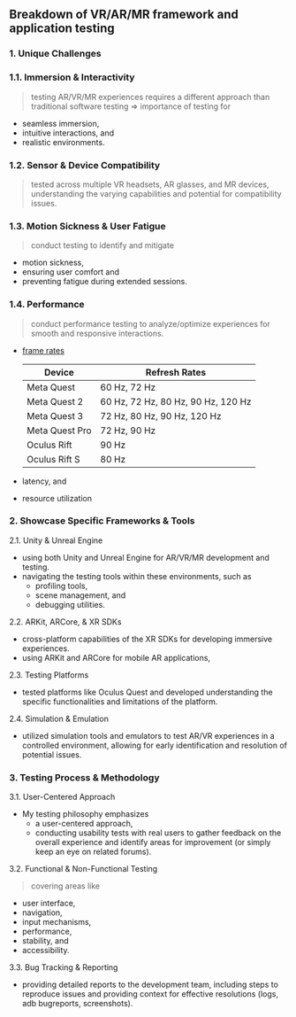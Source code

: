 ## Breakdown of VR/AR/MR framework and application testing

### 1. Unique Challenges

### 1.1. Immersion & Interactivity
> testing AR/VR/MR experiences requires a different approach than traditional software testing => importance of testing for
* seamless immersion,
* intuitive interactions, and
* realistic environments.

### 1.2. Sensor & Device Compatibility 
> tested across multiple VR headsets, AR glasses, and MR devices, understanding the varying capabilities and potential for compatibility issues.

### 1.3. Motion Sickness & User Fatigue
> conduct testing to identify and mitigate
* motion sickness,
* ensuring user comfort and
* preventing fatigue during extended sessions.

### 1.4. Performance 
> conduct performance testing to analyze/optimize experiences for smooth and responsive interactions.
* [frame rates](https://developers.meta.com/horizon/documentation/unreal/unreal-advanced-rendering)
   
  | Device | Refresh Rates |
  |--|--|
  | Meta Quest | 60 Hz, 72 Hz |
  | Meta Quest 2 | 60 Hz, 72 Hz, 80 Hz, 90 Hz, 120 Hz |
  | Meta Quest 3 | 72 Hz, 80 Hz, 90 Hz, 120 Hz |
  | Meta Quest Pro | 72 Hz, 90 Hz |
  | Oculus Rift | 90 Hz |
  | Oculus Rift S | 80 Hz |

* latency, and
* resource utilization 

### 2. Showcase Specific Frameworks & Tools

2.1. Unity & Unreal Engine 
* using both Unity and Unreal Engine for AR/VR/MR development and testing. 
* navigating the testing tools within these environments, such as
    * profiling tools,
    * scene management, and
    * debugging utilities.

2.2. ARKit, ARCore, & XR SDKs 
* cross-platform capabilities of the XR SDKs for developing immersive experiences.
* using ARKit and ARCore for mobile AR applications, 

2.3. Testing Platforms 
* tested platforms like Oculus Quest and developed understanding the specific functionalities and limitations of the platform.

2.4. Simulation & Emulation 
* utilized simulation tools and emulators to test AR/VR experiences in a controlled environment, allowing for early identification and resolution of potential issues.

### 3. Testing Process & Methodology

3.1. User-Centered Approach 
* My testing philosophy emphasizes
  * a user-centered approach,
  * conducting usability tests with real users to gather feedback on the overall experience and identify areas for improvement (or simply keep an eye on related forums).

3.2. Functional & Non-Functional Testing 
> covering areas like
* user interface,
* navigation,
* input mechanisms,
* performance,
* stability, and
* accessibility.

3.3. Bug Tracking & Reporting 
* providing detailed reports to the development team, including steps to reproduce issues and providing context for effective resolutions (logs, adb bugreports, screenshots).